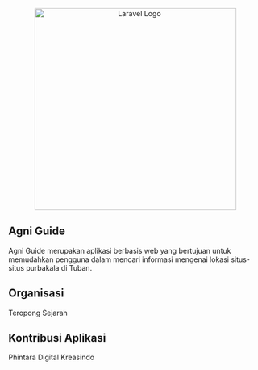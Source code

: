 <p align="center"><a href="https://laravel.com" target="_blank"><img src="https://raw.githubusercontent.com/laravel/art/master/logo-lockup/5%20SVG/2%20CMYK/1%20Full%20Color/laravel-logolockup-cmyk-red.svg" width="400" alt="Laravel Logo"></a></p>


## Agni Guide

Agni Guide merupakan aplikasi berbasis web yang bertujuan untuk memudahkan pengguna dalam mencari informasi mengenai lokasi situs-situs purbakala di Tuban.


## Organisasi

Teropong Sejarah

## Kontribusi Aplikasi

Phintara Digital Kreasindo
